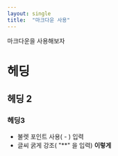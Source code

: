 ```yaml
---
layout: single
title:  "마크다운 사용"
---
```


마크다운을 사용해보자

# 헤딩
## 헤딩 2
### 헤딩3


- 불렛 포인트 사용( - ) 입력
- 글씨 굵게 강조( "\**" 을 입력)  **이렇게**
